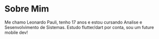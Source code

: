 # Sobre Mim

Me chamo Leonardo Pauli, tenho 17 anos e estou cursando Analise e Sesenvolvimento de Sistemas.
Estudo flutter/dart por conta, sou um future mobile dev!
